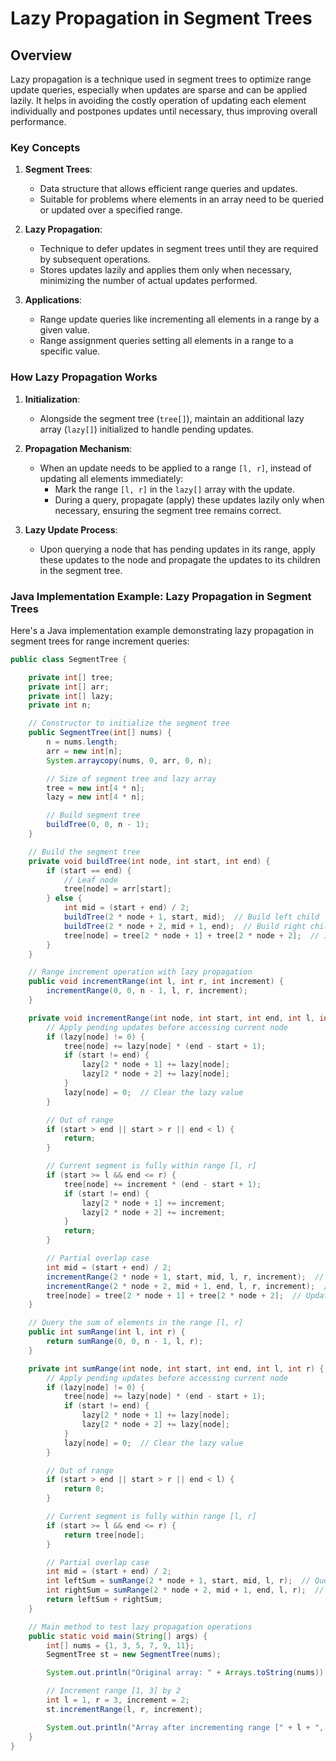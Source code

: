 # Lazy Propagation in Segment Trees

## Overview

Lazy propagation is a technique used in segment trees to optimize range update queries, especially when updates are sparse and can be applied lazily. It helps in avoiding the costly operation of updating each element individually and postpones updates until necessary, thus improving overall performance.

### Key Concepts

1. **Segment Trees**:
   - Data structure that allows efficient range queries and updates.
   - Suitable for problems where elements in an array need to be queried or updated over a specified range.

2. **Lazy Propagation**:
   - Technique to defer updates in segment trees until they are required by subsequent operations.
   - Stores updates lazily and applies them only when necessary, minimizing the number of actual updates performed.

3. **Applications**:
   - Range update queries like incrementing all elements in a range by a given value.
   - Range assignment queries setting all elements in a range to a specific value.

### How Lazy Propagation Works

1. **Initialization**:
   - Alongside the segment tree (`tree[]`), maintain an additional lazy array (`lazy[]`) initialized to handle pending updates.

2. **Propagation Mechanism**:
   - When an update needs to be applied to a range `[l, r]`, instead of updating all elements immediately:
     - Mark the range `[l, r]` in the `lazy[]` array with the update.
     - During a query, propagate (apply) these updates lazily only when necessary, ensuring the segment tree remains correct.

3. **Lazy Update Process**:
   - Upon querying a node that has pending updates in its range, apply these updates to the node and propagate the updates to its children in the segment tree.

### Java Implementation Example: Lazy Propagation in Segment Trees

Here's a Java implementation example demonstrating lazy propagation in segment trees for range increment queries:

```java
public class SegmentTree {

    private int[] tree;
    private int[] arr;
    private int[] lazy;
    private int n;

    // Constructor to initialize the segment tree
    public SegmentTree(int[] nums) {
        n = nums.length;
        arr = new int[n];
        System.arraycopy(nums, 0, arr, 0, n);

        // Size of segment tree and lazy array
        tree = new int[4 * n];
        lazy = new int[4 * n];

        // Build segment tree
        buildTree(0, 0, n - 1);
    }

    // Build the segment tree
    private void buildTree(int node, int start, int end) {
        if (start == end) {
            // Leaf node
            tree[node] = arr[start];
        } else {
            int mid = (start + end) / 2;
            buildTree(2 * node + 1, start, mid);  // Build left child
            buildTree(2 * node + 2, mid + 1, end);  // Build right child
            tree[node] = tree[2 * node + 1] + tree[2 * node + 2];  // Internal node value
        }
    }

    // Range increment operation with lazy propagation
    public void incrementRange(int l, int r, int increment) {
        incrementRange(0, 0, n - 1, l, r, increment);
    }

    private void incrementRange(int node, int start, int end, int l, int r, int increment) {
        // Apply pending updates before accessing current node
        if (lazy[node] != 0) {
            tree[node] += lazy[node] * (end - start + 1);
            if (start != end) {
                lazy[2 * node + 1] += lazy[node];
                lazy[2 * node + 2] += lazy[node];
            }
            lazy[node] = 0;  // Clear the lazy value
        }

        // Out of range
        if (start > end || start > r || end < l) {
            return;
        }

        // Current segment is fully within range [l, r]
        if (start >= l && end <= r) {
            tree[node] += increment * (end - start + 1);
            if (start != end) {
                lazy[2 * node + 1] += increment;
                lazy[2 * node + 2] += increment;
            }
            return;
        }

        // Partial overlap case
        int mid = (start + end) / 2;
        incrementRange(2 * node + 1, start, mid, l, r, increment);  // Update left child
        incrementRange(2 * node + 2, mid + 1, end, l, r, increment);  // Update right child
        tree[node] = tree[2 * node + 1] + tree[2 * node + 2];  // Update current node value
    }

    // Query the sum of elements in the range [l, r]
    public int sumRange(int l, int r) {
        return sumRange(0, 0, n - 1, l, r);
    }

    private int sumRange(int node, int start, int end, int l, int r) {
        // Apply pending updates before accessing current node
        if (lazy[node] != 0) {
            tree[node] += lazy[node] * (end - start + 1);
            if (start != end) {
                lazy[2 * node + 1] += lazy[node];
                lazy[2 * node + 2] += lazy[node];
            }
            lazy[node] = 0;  // Clear the lazy value
        }

        // Out of range
        if (start > end || start > r || end < l) {
            return 0;
        }

        // Current segment is fully within range [l, r]
        if (start >= l && end <= r) {
            return tree[node];
        }

        // Partial overlap case
        int mid = (start + end) / 2;
        int leftSum = sumRange(2 * node + 1, start, mid, l, r);  // Query left child
        int rightSum = sumRange(2 * node + 2, mid + 1, end, l, r);  // Query right child
        return leftSum + rightSum;
    }

    // Main method to test lazy propagation operations
    public static void main(String[] args) {
        int[] nums = {1, 3, 5, 7, 9, 11};
        SegmentTree st = new SegmentTree(nums);

        System.out.println("Original array: " + Arrays.toString(nums));

        // Increment range [1, 3] by 2
        int l = 1, r = 3, increment = 2;
        st.incrementRange(l, r, increment);

        System.out.println("Array after incrementing range [" + l + ", " + r + "] by " + increment + ": " + Arrays.toString(st.arr));
    }
}
